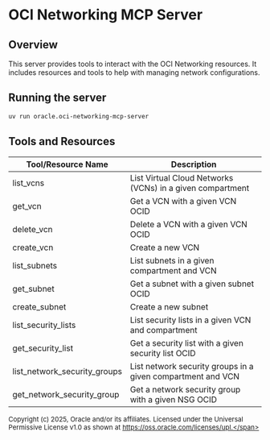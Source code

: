 # OCI Networking MCP Server

## Overview
This server provides tools to interact with the OCI Networking resources.
It includes resources and tools to help with managing network configurations.

## Running the server
```sh
uv run oracle.oci-networking-mcp-server
```

## Tools and Resources
| Tool/Resource Name | Description |
| --- | --- |
| list_vcns | List Virtual Cloud Networks (VCNs) in a given compartment |
| get_vcn | Get a VCN with a given VCN OCID |
| delete_vcn | Delete a VCN with a given VCN OCID |
| create_vcn | Create a new VCN |
| list_subnets | List subnets in a given compartment and VCN |
| get_subnet | Get a subnet with a given subnet OCID |
| create_subnet | Create a new subnet |
| list_security_lists | List security lists in a given VCN and compartment |
| get_security_list | Get a security list with a given security list OCID |
| list_network_security_groups | List network security groups in a given compartment and VCN |
| get_network_security_group | Get a network security group with a given NSG OCID |

<span style="font-size: small;">Copyright (c) 2025, Oracle and/or its affiliates.
Licensed under the Universal Permissive License v1.0 as shown at
https://oss.oracle.com/licenses/upl.</span>

